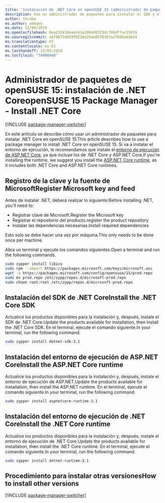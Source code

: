 ```yaml
---
title: 'Instalación de .NET Core en openSUSE 15 (administrador de paquetes): .NET Core'
description: Use un administrador de paquetes para instalar el SDK y el entorno de ejecución de .NET Core en openSUSE 15.
author: thraka
ms.author: adegeo
ms.date: 12/04/2019
ms.openlocfilehash: 0ea232438aa4c61e2064d0323dc706dffac15039
ms.sourcegitcommit: a4f9b754059f0210e29ae0578363a27b9ba84b64
ms.translationtype: HT
ms.contentlocale: es-ES
ms.lasthandoff: 12/05/2019
ms.locfileid: "74998940"
---
```

# <a name="opensuse-15-package-manager---install-net-core"></a><span data-ttu-id="49b0e-103">Administrador de paquetes de openSUSE 15: instalación de .NET Core</span><span class="sxs-lookup"><span data-stu-id="49b0e-103">openSUSE 15 Package Manager - Install .NET Core</span></span>

[!INCLUDE [package-manager-switcher](./includes/package-manager-switcher.md)]

<span data-ttu-id="49b0e-104">En este artículo se describe cómo usar un administrador de paquetes para instalar .NET Core en openSUSE 15.</span><span class="sxs-lookup"><span data-stu-id="49b0e-104">This article describes how to use a package manager to install .NET Core on openSUSE 15.</span></span> <span data-ttu-id="49b0e-105">Si va a instalar el entorno de ejecución, le recomendamos que instale el [entorno de ejecución de ASP.NET Core](#install-the-aspnet-core-runtime), ya que incluye los de .NET Core y ASP.NET Core.</span><span class="sxs-lookup"><span data-stu-id="49b0e-105">If you're installing the runtime, we suggest you install the [ASP.NET Core runtime](#install-the-aspnet-core-runtime), as it includes both .NET Core and ASP.NET Core runtimes.</span></span>

## <a name="register-microsoft-key-and-feed"></a><span data-ttu-id="49b0e-106">Registro de la clave y la fuente de Microsoft</span><span class="sxs-lookup"><span data-stu-id="49b0e-106">Register Microsoft key and feed</span></span>

<span data-ttu-id="49b0e-107">Antes de instalar .NET, deberá realizar lo siguiente:</span><span class="sxs-lookup"><span data-stu-id="49b0e-107">Before installing .NET, you'll need to:</span></span>

- <span data-ttu-id="49b0e-108">Registrar clave de Microsoft.</span><span class="sxs-lookup"><span data-stu-id="49b0e-108">Register the Microsoft key</span></span>
- <span data-ttu-id="49b0e-109">Registrar el repositorio del producto.</span><span class="sxs-lookup"><span data-stu-id="49b0e-109">register the product repository</span></span>
- <span data-ttu-id="49b0e-110">Instalar las dependencias necesarias.</span><span class="sxs-lookup"><span data-stu-id="49b0e-110">Install required dependencies</span></span>

<span data-ttu-id="49b0e-111">Esto solo se debe hacer una vez por máquina.</span><span class="sxs-lookup"><span data-stu-id="49b0e-111">This only needs to be done once per machine.</span></span>

<span data-ttu-id="49b0e-112">Abra un terminal y ejecute los comandos siguientes.</span><span class="sxs-lookup"><span data-stu-id="49b0e-112">Open a terminal and run the following commands.</span></span>

```bash
sudo zypper install libicu
sudo rpm --import https://packages.microsoft.com/keys/microsoft.asc
wget -q https://packages.microsoft.com/config/opensuse/15/prod.repo
sudo mv prod.repo /etc/zypp/repos.d/microsoft-prod.repo
sudo chown root:root /etc/zypp/repos.d/microsoft-prod.repo
```

## <a name="install-the-net-core-sdk"></a><span data-ttu-id="49b0e-113">Instalación del SDK de .NET Core</span><span class="sxs-lookup"><span data-stu-id="49b0e-113">Install the .NET Core SDK</span></span>

<span data-ttu-id="49b0e-114">Actualice los productos disponibles para la instalación y, después, instale el SDK de .NET Core.</span><span class="sxs-lookup"><span data-stu-id="49b0e-114">Update the products available for installation, then install the .NET Core SDK.</span></span> <span data-ttu-id="49b0e-115">En el terminal, ejecute el comando siguiente.</span><span class="sxs-lookup"><span data-stu-id="49b0e-115">In your terminal, run the following command.</span></span>

```bash
sudo zypper install dotnet-sdk-3.1
```

## <a name="install-the-aspnet-core-runtime"></a><span data-ttu-id="49b0e-116">Instalación del entorno de ejecución de ASP.NET Core</span><span class="sxs-lookup"><span data-stu-id="49b0e-116">Install the ASP.NET Core runtime</span></span>

<span data-ttu-id="49b0e-117">Actualice los productos disponibles para la instalación y, después, instale el entorno de ejecución de ASP.NET.</span><span class="sxs-lookup"><span data-stu-id="49b0e-117">Update the products available for installation, then install the ASP.NET runtime.</span></span> <span data-ttu-id="49b0e-118">En el terminal, ejecute el comando siguiente.</span><span class="sxs-lookup"><span data-stu-id="49b0e-118">In your terminal, run the following command.</span></span>

```bash
sudo zypper install aspnetcore-runtime-3.1
```

## <a name="install-the-net-core-runtime"></a><span data-ttu-id="49b0e-119">Instalación del entorno de ejecución de .NET Core</span><span class="sxs-lookup"><span data-stu-id="49b0e-119">Install the .NET Core runtime</span></span>

<span data-ttu-id="49b0e-120">Actualice los productos disponibles para la instalación y, después, instale el entorno de ejecución de .NET Core.</span><span class="sxs-lookup"><span data-stu-id="49b0e-120">Update the products available for installation, then install the .NET Core runtime.</span></span> <span data-ttu-id="49b0e-121">En el terminal, ejecute el comando siguiente.</span><span class="sxs-lookup"><span data-stu-id="49b0e-121">In your terminal, run the following command.</span></span>

```bash
sudo zypper install dotnet-runtime-3.1
```

## <a name="how-to-install-other-versions"></a><span data-ttu-id="49b0e-122">Procedimiento para instalar otras versiones</span><span class="sxs-lookup"><span data-stu-id="49b0e-122">How to install other versions</span></span>

[!INCLUDE [package-manager-switcher](./includes/package-manager-heading-hack-pkgname.md)]
